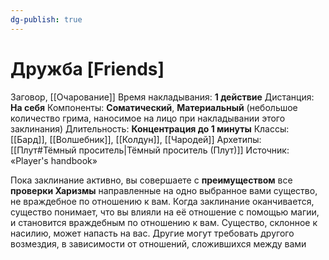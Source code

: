 ```yaml
---
dg-publish: true
---
```

# Дружба [Friends]
Заговор, [[Очарование]]
Время накладывания: **1 действие**
Дистанция: **На себя**
Компоненты:  **Соматический**, **Материальный** (небольшое количество грима, наносимое на лицо при накладывании этого заклинания)
Длительность: **Концентрация до 1 минуты**
Классы: [[Бард]], [[Волшебник]], [[Колдун]], [[Чародей]]
Архетипы: [[Плут#Тёмный проситель|Тёмный проситель (Плут)]]
Источник: «Player's handbook»

Пока заклинание активно, вы совершаете с **преимуществом** все **проверки Харизмы** направленные на одно выбранное вами существо, не враждебное по отношению к вам. Когда заклинание оканчивается, существо понимает, что вы влияли на её отношение с помощью магии, и становится враждебным по отношению к вам. Существо, склонное к насилию, может напасть на вас. Другие могут требовать другого возмездия, в зависимости от отношений, сложившихся между вами